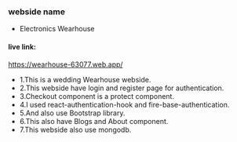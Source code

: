 ### webside name
* Electronics Wearhouse

#### live link:
https://wearhouse-63077.web.app/


* 1.This is a wedding Wearhouse webside.
* 2.This webside have login and register page for authentication.
* 3.Checkout component is a protect component.
* 4.I used react-authentication-hook and fire-base-authentication.
* 5.And also use Bootstrap library.
* 6.This also have Blogs and About component.
* 7.This webside also use mongodb.